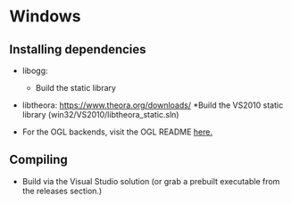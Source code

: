 # Windows

## Installing dependencies

* libogg:
  * Build the static library


* libtheora: https://www.theora.org/downloads/
  *Build the VS2010 static library (win32/VS2010/libtheora_static.sln)


* For the OGL backends, visit the OGL README [here.](../ogl/README.md)

## Compiling

* Build via the Visual Studio solution (or grab a prebuilt executable from the releases section.)
